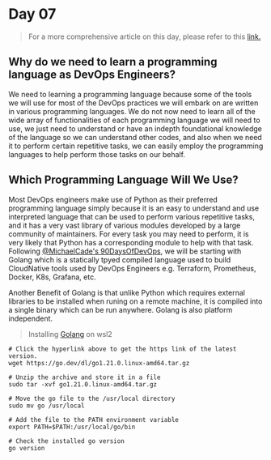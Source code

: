 # Day 07

> For a more comprehensive article on this day, please refer to this [link.](https://github.com/MichaelCade/90DaysOfDevOps/blob/main/2022/Days/day07.md)

## Why do we need to learn a programming language as DevOps Engineers?

We need to learning a programming language because some of the tools we will use for most of the DevOps practices we will embark on are written in various programming languages. We do not now need to learn all of the wide array of functionalities of each programming language we will need to use, we just need to understand or have an indepth foundational knowledge of the language so we can understand other codes, and also when we need it to perform certain repetitive tasks, we can easily employ the programming languages to help perform those tasks on our behalf.

## Which Programming Language Will We Use?

Most DevOps engineers make use of Python as their preferred programming language simply because it is an easy to understand and use interpreted language that can be used to perform various repetitive tasks, and it has a very vast library of various modules developed by a large community of maintainers. For every task you may need to perform, it is very likely that Python has a corresponding module to help with that task. Following [@MichaelCade's 90DaysOfDevOps](https://github.com/MichaelCade/90DaysOfDevOps/blob/main/2022/Days/day07.md), we will be starting with Golang which is a statically tpyed compiled language used to build CloudNative tools used by DevOps Engineers e.g. Terraform, Prometheus, Docker, K8s, Grafana, etc.

Another Benefit of Golang is that unlike Python which requires external libraries to be installed when runing on a remote machine, it is compiled into a single binary which can be run anywhere. Golang is also platform independent.

> Installing [Golang]() on wsl2

``` SHELL
# Click the hyperlink above to get the https link of the latest version.
wget https://go.dev/dl/go1.21.0.linux-amd64.tar.gz

# Unzip the archive and store it in a file
sudo tar -xvf go1.21.0.linux-amd64.tar.gz

# Move the go file to the /usr/local directory
sudo mv go /usr/local

# Add the file to the PATH environment variable
export PATH=$PATH:/usr/local/go/bin

# Check the installed go version
go version
```
